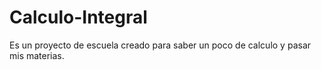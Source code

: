 # Calculo-Integral
Es un proyecto de escuela creado para saber un poco de calculo y pasar mis materias.
